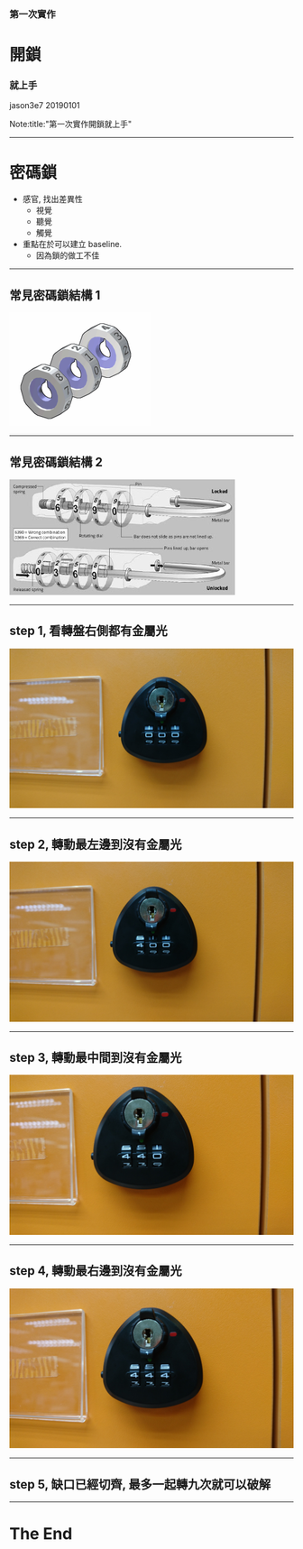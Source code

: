 ### 第一次實作
# 開鎖
### 就上手

jason3e7 20190101

Note:title:"第一次實作開鎖就上手"

---

# 密碼鎖
* 感官, 找出差異性
  * 視覺
  * 聽覺
  * 觸覺
* 重點在於可以建立 baseline.
  * 因為鎖的做工不佳

---

## 常見密碼鎖結構 1
![](unlocking/image/Combination_discs.png)

---

## 常見密碼鎖結構 2
![](unlocking/image/how-does-combination-lock-work-why-is_1.jpg)

---

## step 1, 看轉盤右側都有金屬光
![](unlocking/image/DSC_0306.JPG)

---

## step 2, 轉動最左邊到沒有金屬光
![](unlocking/image/DSC_0307.JPG)

---

## step 3, 轉動最中間到沒有金屬光
![](unlocking/image/DSC_0309.JPG)

---

## step 4, 轉動最右邊到沒有金屬光
![](unlocking/image/DSC_0310.JPG)

---

## step 5, 缺口已經切齊, 最多一起轉九次就可以破解

---

# The End
